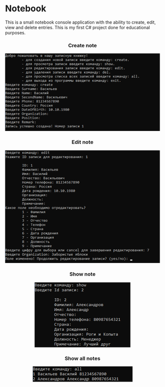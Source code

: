 # Notebook
This is a small notebook console application with the ability to create, edit, view and delete entries. This is my first C# project done for educational purposes.
<br>
<div align="center">

### Create note
![Alt text](./Resources/Notebook_app_create.png) 

### Edit note
![Alt text](./Resources/Notebook_app_edit.png)

### Show note
![Alt text](./Resources/Notebook_app_show.png)

### Show all notes
![Alt text](./Resources/Notebook_app_showall.png)

</div>